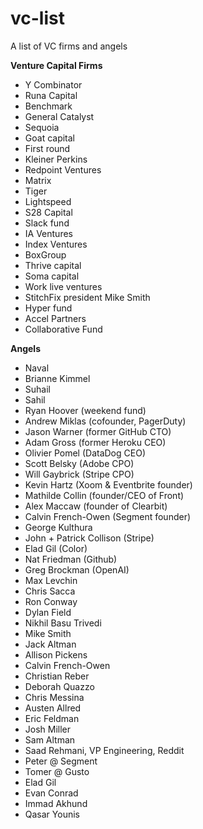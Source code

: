 # vc-list

A list of VC firms and angels

**Venture Capital Firms**

- Y Combinator
- Runa Capital
- Benchmark
- General Catalyst
- Sequoia
- Goat capital
- First round
- Kleiner Perkins
- Redpoint Ventures
- Matrix
- Tiger
- Lightspeed
- S28 Capital
- Slack fund
- IA Ventures
- Index Ventures
- BoxGroup
- Thrive capital
- Soma capital
- Work live ventures
- StitchFix president Mike Smith
- Hyper fund
- Accel Partners
- Collaborative Fund

**Angels**

- Naval
- Brianne Kimmel
- Suhail
- Sahil
- Ryan Hoover (weekend fund)
- Andrew Miklas (cofounder, PagerDuty)
- Jason Warner (former GitHub CTO)
- Adam Gross (former Heroku CEO)
- Olivier Pomel (DataDog CEO)
- Scott Belsky (Adobe CPO)
- Will Gaybrick (Stripe CPO)
- Kevin Hartz (Xoom & Eventbrite founder)
- Mathilde Collin (founder/CEO of Front)
- Alex Maccaw (founder of Clearbit)
- Calvin French-Owen (Segment founder)
- George Kulthura
- John + Patrick Collison (Stripe)
- Elad Gil (Color)
- Nat Friedman (Github)
- Greg Brockman (OpenAI)
- Max Levchin
- Chris Sacca
- Ron Conway
- Dylan Field
- Nikhil Basu Trivedi
- Mike Smith
- Jack Altman
- Allison Pickens
- Calvin French-Owen
- Christian Reber
- Deborah Quazzo
- Chris Messina
- Austen Allred
- Eric Feldman
- Josh Miller
- Sam Altman
- Saad Rehmani, VP Engineering, Reddit
- Peter @ Segment
- Tomer @ Gusto
- Elad Gil
- Evan Conrad
- Immad Akhund
- Qasar Younis
